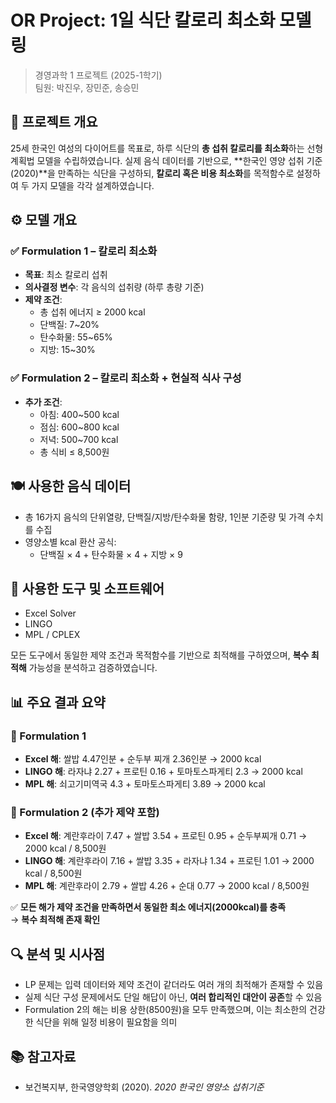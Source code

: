 # OR Project: 1일 식단 칼로리 최소화 모델링

> 경영과학 1 프로젝트 (2025-1학기)\
> 팀원: 박진우, 장민준, 송승민

## 📌 프로젝트 개요

25세 한국인 여성의 다이어트를 목표로, 하루 식단의 **총 섭취 칼로리를 최소화**하는 선형계획법 모델을 수립하였습니다. 실제 음식 데이터를 기반으로, **한국인 영양 섭취 기준(2020)**을 만족하는 식단을 구성하되, **칼로리 혹은 비용 최소화**를 목적함수로 설정하여 두 가지 모델을 각각 설계하였습니다.

## ⚙️ 모델 개요

### ✅ Formulation 1 – **칼로리 최소화**
- **목표**: 최소 칼로리 섭취
- **의사결정 변수**: 각 음식의 섭취량 (하루 총량 기준)
- **제약 조건**:
  - 총 섭취 에너지 ≥ 2000 kcal
  - 단백질: 7~20%
  - 탄수화물: 55~65%
  - 지방: 15~30%

### ✅ Formulation 2 – **칼로리 최소화 + 현실적 식사 구성**
- **추가 조건**:
  - 아침: 400~500 kcal
  - 점심: 600~800 kcal
  - 저녁: 500~700 kcal
  - 총 식비 ≤ 8,500원

## 🍽️ 사용한 음식 데이터

- 총 16가지 음식의 단위열량, 단백질/지방/탄수화물 함량, 1인분 기준량 및 가격 수치를 수집
- 영양소별 kcal 환산 공식:
  - 단백질 × 4 + 탄수화물 × 4 + 지방 × 9

## 🧮 사용한 도구 및 소프트웨어

- Excel Solver
- LINGO
- MPL / CPLEX

모든 도구에서 동일한 제약 조건과 목적함수를 기반으로 최적해를 구하였으며, **복수 최적해** 가능성을 분석하고 검증하였습니다.

## 📊 주요 결과 요약

### 🔹 Formulation 1
- **Excel 해**: 쌀밥 4.47인분 + 순두부 찌개 2.36인분 → 2000 kcal
- **LINGO 해**: 라자냐 2.27 + 프로틴 0.16 + 토마토스파게티 2.3 → 2000 kcal
- **MPL 해**: 쇠고기미역국 4.3 + 토마토스파게티 3.89 → 2000 kcal

### 🔹 Formulation 2 (추가 제약 포함)
- **Excel 해**: 계란후라이 7.47 + 쌀밥 3.54 + 프로틴 0.95 + 순두부찌개 0.71 → 2000 kcal / 8,500원
- **LINGO 해**: 계란후라이 7.16 + 쌀밥 3.35 + 라자냐 1.34 + 프로틴 1.01 → 2000 kcal / 8,500원
- **MPL 해**: 계란후라이 2.79 + 쌀밥 4.26 + 순대 0.77 → 2000 kcal / 8,500원

✅ **모든 해가 제약 조건을 만족하면서 동일한 최소 에너지(2000kcal)를 충족**\
→ **복수 최적해 존재 확인**

## 🔍 분석 및 시사점

- LP 문제는 입력 데이터와 제약 조건이 같더라도 여러 개의 최적해가 존재할 수 있음
- 실제 식단 구성 문제에서도 단일 해답이 아닌, **여러 합리적인 대안이 공존**할 수 있음
- Formulation 2의 해는 비용 상한(8500원)을 모두 만족했으며, 이는 최소한의 건강한 식단을 위해 일정 비용이 필요함을 의미

## 📚 참고자료

- 보건복지부, 한국영양학회 (2020). *2020 한국인 영양소 섭취기준*
